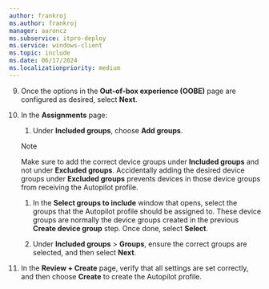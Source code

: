 ```yaml
---
author: frankroj
ms.author: frankroj
manager: aaroncz
ms.subservice: itpro-deploy
ms.service: windows-client
ms.topic: include
ms.date: 06/17/2024
ms.localizationpriority: medium
---
```


<!-- This file is shared by the following articles:

pre-provisioning/azure-ad-join-autopilot-profile.md
pre-provisioning/hybrid-azure-ad-join-autopilot-profile.md
self-deploying/self-deploying-autopilot-profile.md
user-driven/azure-ad-join-autopilot-profile.md
user-driven/hybrid-azure-ad-join-autopilot-profile.md

Headings are driven by article context. -->

9. Once the options in the **Out-of-box experience (OOBE)** page are configured as desired, select **Next**.

10. In the **Assignments** page:

    1. Under **Included groups**, choose **Add groups**.

      > [!NOTE]
      >
      > Make sure to add the correct device groups under **Included groups** and not under **Excluded groups**. Accidentally adding the desired device groups under **Excluded groups** prevents devices in those device groups from receiving the Autopilot profile.

    1. In the **Select groups to include** window that opens, select the groups that the Autopilot profile should be assigned to. These device groups are normally the device groups created in the previous **Create device group** step. Once done, select **Select**.

    1. Under **Included groups** > **Groups**, ensure the correct groups are selected, and then select **Next**.

11. In the **Review + Create** page, verify that all settings are set correctly, and then choose **Create** to create the Autopilot profile.
